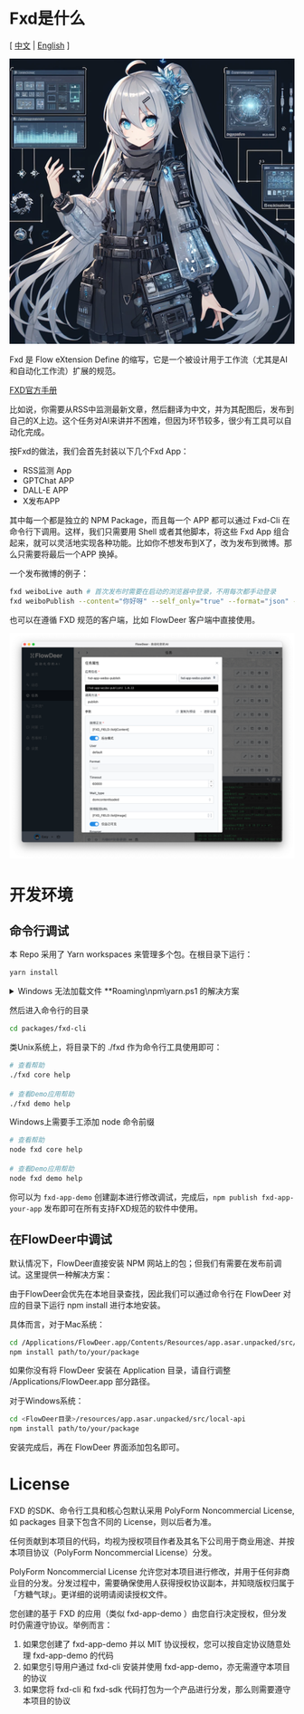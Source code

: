 # Fxd是什么


[ [中文](./README.zh-cn.md) | [English](./README.md) ]

![](images/20240414114221.png)

Fxd 是 Flow eXtension Define 的缩写，它是一个被设计用于工作流（尤其是AI和自动化工作流）扩展的规范。

[FXD官方手册](https://ft07.com/fxd/)

比如说，你需要从RSS中监测最新文章，然后翻译为中文，并为其配图后，发布到自己的X上边。这个任务对AI来讲并不困难，但因为环节较多，很少有工具可以自动化完成。

按Fxd的做法，我们会首先封装以下几个Fxd App：

-   RSS监测 App
-   GPTChat APP
-   DALL-E APP
-   X发布APP

其中每一个都是独立的 NPM Package，而且每一个 APP 都可以通过 Fxd-Cli 在命令行下调用。这样，我们只需要用 Shell 或者其他脚本，将这些 Fxd App 组合起来，就可以灵活地实现各种功能。比如你不想发布到X了，改为发布到微博。那么只需要将最后一个APP 换掉。

一个发布微博的例子：

```bash
fxd weiboLive auth # 首次发布时需要在启动的浏览器中登录，不用每次都手动登录 
fxd weiboPublish --content="你好呀" --self_only="true" --format="json" --headless="false"
```

也可以在遵循 FXD 规范的客户端，比如 FlowDeer 客户端中直接使用。

![FlowDeer](images/image.png)

# 开发环境


## 命令行调试

本 Repo 采用了 Yarn workspaces 来管理多个包。在根目录下运行：

```bash
yarn install
```
<details>
<summary>Windows 无法加载文件 **Roaming\npm\yarn.ps1 的解决方案</summary>
这是因为策略限制导致的错误，请按以下步骤解决：

1. 搜索Powershell，右键以管理员身份运行
1. 输入 Set-ExecutionPolicy RemoteSigned 然后选 Y
1. 关闭PowerShell，重新运行 yarn 命令
</details>


然后进入命令行的目录
```bash
cd packages/fxd-cli
```

类Unix系统上，将目录下的 ./fxd 作为命令行工具使用即可：

```bash
# 查看帮助
./fxd core help

# 查看Demo应用帮助
./fxd demo help
```
Windows上需要手工添加 node 命令前缀

```bash
# 查看帮助
node fxd core help

# 查看Demo应用帮助
node fxd demo help
```

你可以为 `fxd-app-demo` 创建副本进行修改调试，完成后，`npm publish fxd-app-your-app` 发布即可在所有支持FXD规范的软件中使用。

## 在FlowDeer中调试

默认情况下，FlowDeer直接安装 NPM 网站上的包；但我们有需要在发布前调试。这里提供一种解决方案：

由于FlowDeer会优先在本地目录查找，因此我们可以通过命令行在 FlowDeer 对应的目录下运行 npm install <package-path> 进行本地安装。

具体而言，对于Mac系统：

```bash
cd /Applications/FlowDeer.app/Contents/Resources/app.asar.unpacked/src/local-api
npm install path/to/your/package
```

如果你没有将 FlowDeer 安装在 Application 目录，请自行调整 /Applications/FlowDeer.app 部分路径。

对于Windows系统：

```bash
cd <FlowDeer目录>/resources/app.asar.unpacked/src/local-api
npm install path/to/your/package
```

安装完成后，再在 FlowDeer 界面添加包名即可。

# License

FXD 的SDK、命令行工具和核心包默认采用 PolyForm Noncommercial License,如 packages 目录下包含不同的 License，则以后者为准。

任何贡献到本项目的代码，均视为授权项目作者及其名下公司用于商业用途、并按本项目协议（PolyForm Noncommercial License）分发。

PolyForm Noncommercial License 允许您对本项目进行修改，并用于任何非商业目的分发。分发过程中，需要确保使用人获得授权协议副本，并知晓版权归属于「方糖气球」。更详细的说明请阅读授权文件。

您创建的基于 FXD 的应用（类似 fxd-app-demo ）由您自行决定授权，但分发时仍需遵守协议。举例而言：

1. 如果您创建了 fxd-app-demo 并以 MIT 协议授权，您可以按自定协议随意处理 fxd-app-demo 的代码
2. 如果您引导用户通过 fxd-cli 安装并使用 fxd-app-demo，亦无需遵守本项目的协议
3. 如果您将 fxd-cli 和 fxd-sdk 代码打包为一个产品进行分发，那么则需要遵守本项目的协议